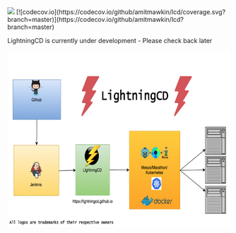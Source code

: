 <img src="https://circleci.com/gh/amitmawkin/lcd.svg?style=shield&circle-token=8d039fe4ce7c793f6aeff2bd97cf53e348b6bf70"/>
[![codecov.io](https://codecov.io/github/amitmawkin/lcd/coverage.svg?branch=master)](https://codecov.io/github/amitmawkin/lcd?branch=master)

LightningCD is currently under development - Please check back later

<img src="/media/lightningcd.png" width="600" height="400" alt="LightningCD"/>

